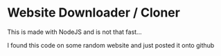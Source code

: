 # Website Downloader / Cloner 

This is made with NodeJS and is not that fast...

I found this code on some random website and just posted it onto github 
